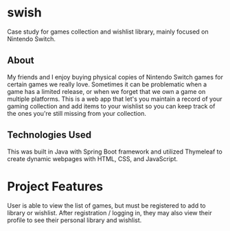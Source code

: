 # swish 
Case study for games collection and wishlist library, mainly focused on Nintendo Switch.

## About
My friends and I enjoy buying physical copies of Nintendo Switch games for certain games we really love. Sometimes it can be problematic when a game has a limited release, or when we forget that we own a game on multiple platforms.
This is a web app that let's you maintain a record of your gaming collection and add items to your wishlist so you can keep track of the ones you're still missing from your collection.

## Technologies Used
This was built in Java with Spring Boot framework and utilized Thymeleaf to create dynamic webpages with HTML, CSS, and JavaScript.

# Project Features
User is able to view the list of games, but must be registered to add to library or wishlist. After registration / logging in, they may also view their profile to see their personal library and wishlist. 